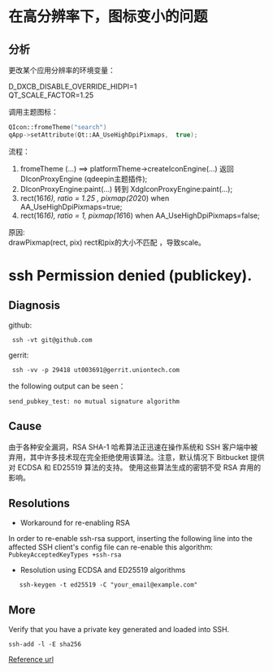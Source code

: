 # 在高分辨率下，图标变小的问题

## 分析

更改某个应用分辨率的环境变量：  

D_DXCB_DISABLE_OVERRIDE_HIDPI=1   
QT_SCALE_FACTOR=1.25

调用主题图标： 

``` c++
QIcon::fromeTheme("search")
qApp->setAttribute(Qt::AA_UseHighDpiPixmaps,  true);
```
流程：  
1. fromeTheme (...)   ==>  platformTheme->createIconEngine(...) 返回 DIconProxyEngine (qdeepin主题插件);
2.  DIconProxyEngine:paint(...) 转到  XdgIconProxyEngine:paint(...);
3.  rect(16*16), ratio = 1.25 , pixmap(20*20) when    AA_UseHighDpiPixmaps=true;
4.   rect(16*16), ratio = 1, pixmap(16*16) when  AA_UseHighDpiPixmaps=false;

原因:  
drawPixmap(rect,  pix)
rect和pix的大小不匹配 ，导致scale。


# ssh Permission denied (publickey).

## Diagnosis

github:
```
 ssh -vt git@github.com  
```
gerrit:
```
 ssh -vv -p 29418 ut003691@gerrit.uniontech.com
```
 the following output can be seen：  
 
 ` send_pubkey_test: no mutual signature algorithm  `  

 ## Cause

   由于各种安全漏洞，RSA SHA-1 哈希算法正迅速在操作系统和 SSH 客户端中被弃用，其中许多技术现在完全拒绝使用该算法。注意，默认情况下 Bitbucket 提供对 ECDSA 和 ED25519 算法的支持。 使用这些算法生成的密钥不受 RSA 弃用的影响。

  ##  Resolutions
   
   - Workaround for re-enabling RSA
   
   In order to re-enable ssh-rsa support, inserting the following line into the affected SSH client's config file can re-enable this algorithm:
   `PubkeyAcceptedKeyTypes +ssh-rsa`

   - Resolution using ECDSA and ED25519 algorithms  
   
```
   ssh-keygen -t ed25519 -C "your_email@example.com"
```
## More

Verify that you have a private key generated and loaded into SSH.

```
ssh-add -l -E sha256
```

   [Reference url]( https://confluence.atlassian.com/bitbucketserverkb/ssh-rsa-key-rejected-with-message-no-mutual-signature-algorithm-1026057701.html)
